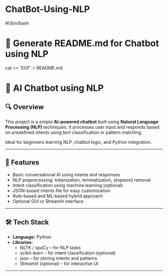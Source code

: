 # ChatBot-Using-NLP
#!/bin/bash

# 📄 Generate README.md for Chatbot using NLP

cat << 'EOF' > README.md
# 🤖 AI Chatbot using NLP

## 🔍 Overview

This project is a simple **AI-powered chatbot** built using **Natural Language Processing (NLP)** techniques. It processes user input and responds based on predefined intents using text classification or pattern matching.

Ideal for beginners learning NLP, chatbot logic, and Python integration.

---

## 🚀 Features

- Basic conversational AI using intents and responses  
- NLP preprocessing: tokenization, lemmatization, stopword removal  
- Intent classification using machine learning (optional)  
- JSON-based intents file for easy customization  
- Rule-based and ML-based hybrid approach  
- Optional GUI or Streamlit interface  

---

## 🛠️ Tech Stack

- **Language:** Python  
- **Libraries:**  
  - NLTK / spaCy – for NLP tasks  
  - scikit-learn – for intent classification (optional)  
  - json – for storing intents and patterns  
  - Streamlit (optional) – for interactive UI

---



